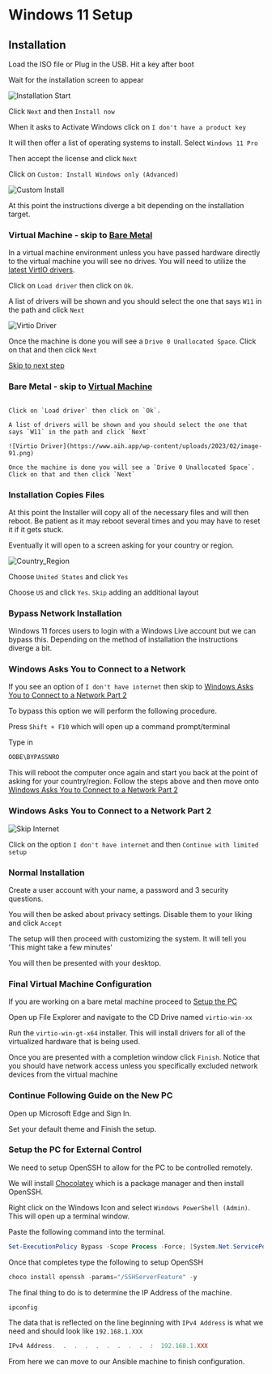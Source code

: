 # Windows 11 Setup

## Installation

Load the ISO file or Plug in the USB. Hit a key after boot

Wait for the installation screen to appear

![Installation Start](https://i0.wp.com/www.kadvacorp.com/wp-content/uploads/2021/06/setup11-start-edited.jpeg?resize=692%2C590&ssl=1)

Click `Next` and then `Install now`

When it asks to Activate Windows click on `I don't have a product key`

It will then offer a list of operating systems to install. Select `Windows 11 Pro`

Then accept the license and click `Next`

Click on `Custom: Install Windows only (Advanced)`

![Custom Install](https://filestore.community.support.microsoft.com/api/images/ff7c1bf5-d644-4caf-bb5d-6c7d7426368d)

At this point the instructions diverge a bit depending on the installation target.

### Virtual Machine - skip to [Bare Metal](#bare-metal---skip-to-virtual-machine)

In a virtual machine environment unless you have passed hardware directly to the virtual machine you will see no drives. You will need to utilize the [latest VirtIO drivers](https://fedorapeople.org/groups/virt/virtio-win/direct-downloads/stable-virtio/virtio-win.iso).

Click on `Load driver` then click on `Ok`.

A list of drivers will be shown and you should select the one that says `W11` in the path and click `Next`

![Virtio Driver](https://www.aih.app/wp-content/uploads/2023/02/image-91.png)

Once the machine is done you will see a `Drive 0 Unallocated Space`. Click on that and then click `Next`

[Skip to next step](#installation-copies-files)

### Bare Metal - skip to [Virtual Machine](#virtual-machine---skip-to-bare-metal)

```In a virtual machine environment unless you have passed hardware directly to the virtual machine you will see no drives. You will need to utilize the [latest VirtIO drivers](https://fedorapeople.org/groups/virt/virtio-win/direct-downloads/stable-virtio/virtio-win.iso).

Click on `Load driver` then click on `Ok`.

A list of drivers will be shown and you should select the one that says `W11` in the path and click `Next`

![Virtio Driver](https://www.aih.app/wp-content/uploads/2023/02/image-91.png)

Once the machine is done you will see a `Drive 0 Unallocated Space`. Click on that and then click `Next`
```

### Installation Copies Files

At this point the Installer will copy all of the necessary files and will then reboot. Be patient as it may reboot several times and you may have to reset it if it gets stuck.

Eventually it will open to a screen asking for your country or region.

![Country_Region](https://www.wpxbox.com/img/2021/08/Windows-11-Setup-Screen.png?ezimgfmt=ng:webp/ngcb15)

Choose `United States` and click `Yes`

Choose `US` and click `Yes`. `Skip` adding an additional layout

### Bypass Network Installation

Windows 11 forces users to login with a Windows Live account but we can bypass this. Depending on the method of installation the instructions diverge a bit.

### Windows Asks You to Connect to a Network

If you see an option of `I don't have internet` then skip to [Windows Asks You to Connect to a Network Part 2](#windows-asks-you-to-connect-to-a-network-part-2)

To bypass this option we will perform the following procedure.

Press `Shift + F10` which will open up a command prompt/terminal

Type in

```powershell
OOBE\BYPASSNRO
```

This will reboot the computer once again and start you back at the point of asking for your country/region. Follow the steps above and then move onto [Windows Asks You to Connect to a Network Part 2](#windows-asks-you-to-connect-to-a-network-part-2)

### Windows Asks You to Connect to a Network Part 2

![Skip Internet](https://filestore.community.support.microsoft.com/api/images/0dc02787-ce2e-4dac-858e-d74cd2d98ed5?upload=true&fud_access=wJJIheezUklbAN2ppeDns8cDNpYs3nCYjgitr%2bfFBh2dqlqMuW7np3F6Utp%2fKMltnRRYFtVjOMO5tpbpW9UyRAwvLeec5emAPixgq9ta07Dgnp2aq5eJbnfd%2fU3qhn5498QChOTHl3NpYS7xR7zASsaF20jo4ICSz2XTm%2b3GDR4XitSm7nHRR843ku7uXQ4oF6innoBxMaSe9UfrAdMi7owFKjdP9m1UP2W5KAtfQLOmJj50HWzKvptzhhCuhgPoNjAbdXdG1UAttuAnuN%2bw5exSpm1oiXcwiWOZx9uJxFEgpP7%2fQ5cmYTr4kDFMq1cl22GXpSonffwC45dMRa07GxyqjGptkox7UtK8SNY7ZpKqFMkqP1d8qOPVNKCc33lzzzLTl3ka9L2sOEd3FO76Qw%2fgel%2bZOUOHLYhR1hohMVg%3d)

Click on the option `I don't have internet` and then `Continue with limited setup`

### Normal Installation

Create a user account with your name, a password and 3 security questions.

You will then be asked about privacy settings. Disable them to your liking and click `Accept`

The setup will then proceed with customizing the system. It will tell you 'This might take a few minutes'

You will then be presented with your desktop.

### Final Virtual Machine Configuration

If you are working on a bare metal machine proceed to [Setup the PC](#setup-the-pc)

Open up File Explorer and navigate to the CD Drive named `virtio-win-xx`

Run the `virtio-win-gt-x64` installer. This will install drivers for all of the virtualized hardware that is being used.

Once you are presented with a completion window click `Finish`. Notice that you should have network access unless you specifically excluded network devices from the virtual machine

### Continue Following Guide on the New PC

Open up Microsoft Edge and Sign In.

Set your default theme and Finish the setup.

### Setup the PC for External Control

We need to setup OpenSSH to allow for the PC to be controlled remotely.

We will install [Chocolatey](https://chocolatey.org/install#individual) which is a package manager and then install OpenSSH.

Right click on the Windows Icon and select `Windows PowerShell (Admin)`. This will open up a terminal window.

Paste the following command into the terminal.

```PowerShell
Set-ExecutionPolicy Bypass -Scope Process -Force; [System.Net.ServicePointManager]::SecurityProtocol = [System.Net.ServicePointManager]::SecurityProtocol -bor 3072; iex ((New-Object System.Net.WebClient).DownloadString('https://community.chocolatey.org/install.ps1'))
```

Once that completes type the following to setup OpenSSH

```PowerShell
choco install openssh -params="/SSHServerFeature" -y
```

The final thing to do is to determine the IP Address of the machine.

```PowerShell
ipconfig
```

The data that is reflected on the line beginning with `IPv4 Address` is what we need and should look like `192.168.1.XXX`

```PowerShell
IPv4 Address.  .  .  .  .  .  .  .  .  :  192.168.1.XXX
```

From here we can move to our Ansible machine to finish configuration.